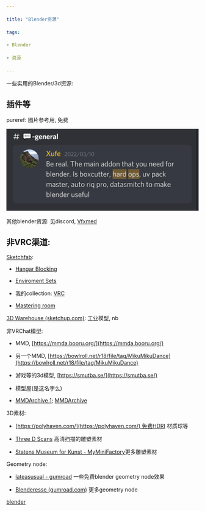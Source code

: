 ```yaml
---

title: "Blender资源"

tags:

- Blender

- 资源

---
```






一些实用的Blender/3d资源:



## 插件等



pureref: 图片参考用, 免费



![image20220314052324.png](assets/image20220314052324.png)



其他blender资源: 见discord, [Vfxmed](https://www.vfxmed.com/)





## 非VRC渠道:



[Sketchfab](https://sketchfab.com/search?type=models):



-   [Hangar Blocking](https://sketchfab.com/3d-models/hangar-blocking-bdb37f544b764d9e8e72708a970bae13)

-   [Enviroment Sets](https://sketchfab.com/gutemnasc/collections/enviroment-sets)

-   我的collection: [VRC](https://sketchfab.com/trojblue/collections/vrc)

-   [Mastering room](https://3dwarehouse.sketchup.com/model/u8128f776-c2c1-461d-bfce-26c80031b1fe/Cube-1-Audio-studio-mastering-room?hl=en&login=true)







[3D Warehouse (sketchup.com)](https://3dwarehouse.sketchup.com/): 工业模型, nb







非VRChat模型:



- MMD, [https://mmda.booru.org/](https://mmda.booru.org/)

- 另一个MMD, [https://bowlroll.net/r18/file/tag/MikuMikuDance](https://bowlroll.net/r18/file/tag/MikuMikuDance)

- 游戏等的3d模型, [https://smutba.se/](https://smutba.se/)

- 模型屋(是这名字么)

-   [MMDArchive 1](https://mmda.booru.org/index.php?page=post&s=view&id=2592); [MMDArchive](https://mmda.booru.org/index.php?page=post&s=view&id=2445)



3D素材:

- [https://polyhaven.com/](https://polyhaven.com/) 免费HDRI 材质球等

- [Three D Scans](https://threedscans.com/) 高清扫描的雕塑素材

- [Statens Museum for Kunst - MyMiniFactory](https://www.myminifactory.com/users/SMK%20-%20Statens%20Museum%20for%20Kunst)更多雕塑素材



Geometry node:

- [lateasusual - gumroad](https://lateasusual.gumroad.com/ ) 一些免费blender geometry node效果

- [Blenderesse (gumroad.com)](https://blenderesse.gumroad.com/?recommended_by=library) 更多geometry node



[blender](blender/blender.md)



